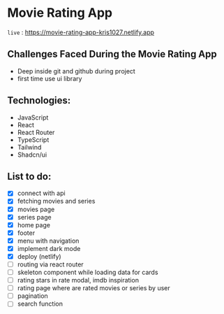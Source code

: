 # Movie Rating App

`live` : <https://movie-rating-app-kris1027.netlify.app>

## Challenges Faced During the Movie Rating App

- Deep inside git and github during project
- first time use ui library

## Technologies:

- JavaScript
- React
- React Router
- TypeScript
- Tailwind
- Shadcn/ui

## List to do:

- [x] connect with api
- [x] fetching movies and series
- [x] movies page
- [x] series page
- [x] home page
- [x] footer
- [x] menu with navigation
- [x] implement dark mode
- [x] deploy (netlify)
- [ ] routing via react router
- [ ] skeleton component while loading data for cards
- [ ] rating stars in rate modal, imdb inspiration
- [ ] rating page where are rated movies or series by user
- [ ] pagination
- [ ] search function
